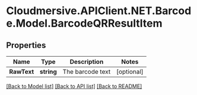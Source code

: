 # Cloudmersive.APIClient.NET.Barcode.Model.BarcodeQRResultItem
## Properties

Name | Type | Description | Notes
------------ | ------------- | ------------- | -------------
**RawText** | **string** | The barcode text | [optional] 

[[Back to Model list]](../README.md#documentation-for-models) [[Back to API list]](../README.md#documentation-for-api-endpoints) [[Back to README]](../README.md)

